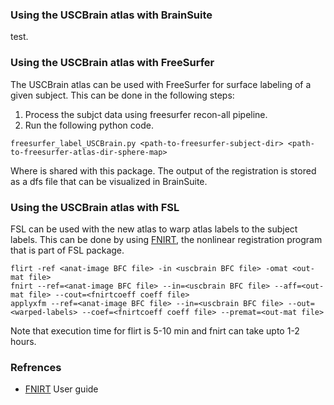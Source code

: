 ### Using the USCBrain atlas with BrainSuite
test.
### Using the USCBrain atlas with FreeSurfer
The USCBrain atlas can be used with FreeSurfer for surface labeling of a given subject. This can be done in the following steps:

1. Process the subjct data using freesurfer recon-all pipeline.
2. Run the following python code.
``` 
freesurfer_label_USCBrain.py <path-to-freesurfer-subject-dir> <path-to-freesurfer-atlas-dir-sphere-map>
```
Where <path-to-freesurfer-atlas-dir-sphere-map> is shared with this package.
The output of the registration is stored as a dfs file that can be visualized in BrainSuite.

### Using the USCBrain atlas with FSL

FSL can be used with the new atlas to warp atlas labels to the subject labels. This can be done by using [FNIRT](https://fsl.fmrib.ox.ac.uk/fsl/fslwiki/FNIRT), the nonlinear registration program that is part of FSL package. 

```
flirt -ref <anat-image BFC file> -in <uscbrain BFC file> -omat <out-mat file>
fnirt --ref=<anat-image BFC file> --in=<uscbrain BFC file> --aff=<out-mat file> --cout=<fnirtcoeff coeff file>
applyxfm --ref=<anat-image BFC file> --in=<uscbrain BFC file> --out=<warped-labels> --coef=<fnirtcoeff coeff file> --premat=<out-mat file>
```
Note that execution time for flirt is 5-10 min and fnirt can take upto 1-2 hours. 

### Refrences
* [FNIRT](http://web.mit.edu/fsl_v5.0.8/fsl/doc/wiki/FNIRT(2f)UserGuide.html#Now_what.3F_--_applywarp.21) User guide
